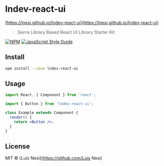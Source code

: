 # lndev-react-ui

[https://lnesi.github.io/lndev-react-ui](https://lnesi.github.io/lndev-react-ui)

> Sierra Library Based React UI Library Starter Kit

[![NPM](https://img.shields.io/npm/v/lndev-react-ui.svg)](https://www.npmjs.com/package/lndev-react-ui) [![JavaScript Style Guide](https://img.shields.io/badge/code_style-standard-brightgreen.svg)](https://standardjs.com)

## Install

```bash
npm install --save lndev-react-ui
```

## Usage

```jsx
import React, { Component } from 'react';

import { Button } from 'lndev-react-ui';

class Example extends Component {
  render() {
    return <Button />;
  }
}
```

## License

MIT © [Luis Nesi](https://github.com/Luis Nesi)
